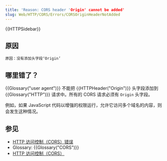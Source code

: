 ```yaml
---
title: 'Reason: CORS header 'Origin' cannot be added'
slug: Web/HTTP/CORS/Errors/CORSOriginHeaderNotAdded
---
```


{{HTTPSidebar}}

## 原因

```plain
原因：没有添加头字段‘Origin’
```

## 哪里错了？

{{Glossary("user agent")}} 不能把 {{HTTPHeader("Origin")}} 头字段添加到 {{Glossary("HTTP")}} 请求中。所有的 CORS 请求必须有 `Origin` 头字段。

例如，如果 JavaScript 代码以增强的权限运行，允许它访问多个域名的内容，则会发生这种情况。

## 参见

- [HTTP 访问控制（CORS）错误](/zh-CN/docs/Web/HTTP/CORS/Errors)
- Glossary: {{Glossary("CORS")}}
- [HTTP 访问控制（CORS）](/zh-CN/docs/Web/HTTP/Access_control_CORS)
